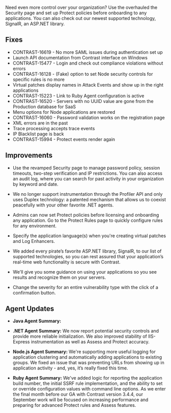 <!--
title: "Contrast 3.4.3 - August 2017"
description: "Contrast 3.4.3 August 2017"
tags: "3.4.3 August Release Notes"
-->

Need even more control over your organization? Use the overhauled the Security page and set up Protect policies before onboarding to any applications. You can also check out our newest supported technology, SignalR, an ASP.NET library. 

## Fixes

* CONTRAST-16619 - No more SAML issues during authentication set up 
* Launch API documentation from Contrast interface on Windows
* CONTRAST-15477 - Login and check out compliance violations without errors
* CONTRAST-16128 - (Fake) option to set Node security controls for specific rules is no more
* Virtual patches display names in Attack Events and show up in the right applications
* CONTRAST-15223 - Link to Ruby Agent configuration is active 
* CONTRAST-16520 - Servers with no UUID value are gone from the Production database for SaaS
* Menu options for Node applications are restored 
* CONTRAST-16060 - Password validation works on the registration page
* XML errors are in the past
* Trace processing accepts trace events  
* IP Blacklist page is back  
* CONTRAST-15994 - Protect events render again 

## Improvements 
 
* Use the revamped Security page to manage password policy, session timeouts, two-step verification and IP restrictions. You can also access an audit log, where you can search for past activity in your organization by keyword and date.

* We no longer support instrumentation through the Profiler API and only uses Duplex technology: a patented mechanism that allows us to coexist peacefully with your other favorite .NET agents.
 
* Admins can now set Protect policies before licensing and onboarding any application. Go to the Protect Rules page to quickly configure rules for any environment.

* Specify the application language(s) when you're creating virtual patches and Log Enhancers. 

* We added every pirate’s favorite ASP.NET library, SignalR, to our list of supported technologies, so you can rest assured that your application’s real-time web functionality is secure with Contrast.

* We'll give you some guidance on using your applications so you see results and recognize them on your servers.

* Change the severity for an entire vulnerability type with the click of a confirmation button. 

## Agent Updates

* **Java Agent Summary:** 

* **.NET Agent Summary:** We now report potential security controls and provide more reliable initialization. We also improved stability of IIS-Express instrumentation as well as Assess and Protect accuracy.

* **Node.js Agent Summary:** We're supporting more useful logging for application clustering and automatically adding applications to existing groups. We fixed an issue that was preventing URLs from showing up in application activity - and, yes, it’s really fixed this time.

* **Ruby Agent Summary:** We've added logic for reporting the application build number, the initial SSRF rule implementation, and the ability to set or override configuration values with command line options. As we enter the final month before our GA with Contrast version 3.4.4, our September work will be focused on increasing performance and preparing for advanced Protect rules and Assess features.






